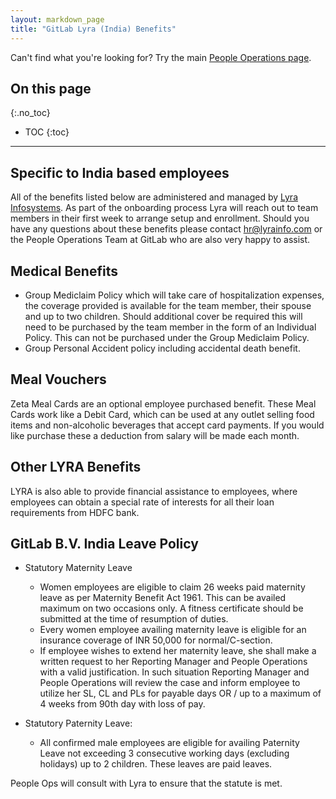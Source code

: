 ```yaml
---
layout: markdown_page
title: "GitLab Lyra (India) Benefits"
---
```


Can't find what you're looking for? Try the main [People Operations page](/handbook/people-operations).

## On this page
{:.no_toc}

- TOC
{:toc}

----

## Specific to India based employees

All of the benefits listed below are administered and managed by [Lyra Infosystems](http://lyrainfo.com/). As part of the onboarding process Lyra will reach out to team members in their first week to arrange setup and enrollment.  Should you have any questions about these benefits please contact hr@lyrainfo.com or the People Operations Team at GitLab who are also very happy to assist.

## Medical Benefits

 - Group Mediclaim Policy which will take care of hospitalization expenses, the coverage provided is available for the team member, their spouse and up to two children.  Should additional cover be required this will need to be purchased by the team member in the form of an Individual Policy. This can not be purchased under the Group Mediclaim Policy.
 - Group Personal Accident policy including accidental death benefit.

## Meal Vouchers

Zeta Meal Cards are an optional employee purchased benefit. These Meal Cards work like a Debit Card, which can be used at any outlet selling food items and non-alcoholic beverages that accept card payments. If you would like purchase these a deduction from salary will be made each month.

## Other LYRA Benefits

LYRA is also able to provide financial assistance to employees, where employees can obtain a special rate of interests for all their loan requirements from HDFC bank.

## GitLab B.V. India Leave Policy

* Statutory Maternity Leave
  - Women employees are eligible to claim 26 weeks paid maternity leave as per Maternity Benefit Act 1961. This can be availed maximum on two occasions only. A fitness certificate should be submitted at the time of resumption of duties.
  - Every women employee availing maternity leave is eligible for an insurance coverage of INR 50,000 for normal/C-section.
  - If employee wishes to extend her maternity leave, she shall make a written request to her Reporting Manager and People Operations with a valid justification. In such situation Reporting Manager and People Operations will review the case and inform employee to utilize her SL, CL and PLs for payable days OR / up to a maximum of 4 weeks from 90th day with loss of pay.

* Statutory Paternity Leave:  
  - All confirmed male employees are eligible for availing Paternity Leave not exceeding 3 consecutive working days (excluding holidays) up to 2 children. These leaves are paid leaves.

People Ops will consult with Lyra to ensure that the statute is met.
